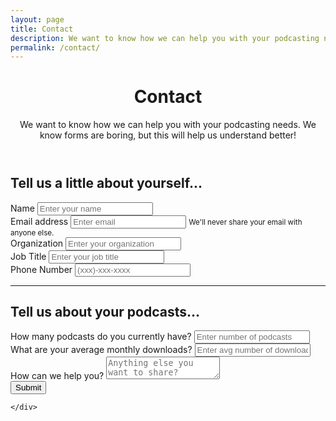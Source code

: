 ```yaml
---
layout: page
title: Contact
description: We want to know how we can help you with your podcasting needs.
permalink: /contact/
---
```

<header class="post-header bg-black-diagonal text-white lede hero px-4 pb-4 m-0">
  <div class="hero-content container col-xxl-8">
    <div class="hero-content-inner">
      <h1 class="display-5 post-title p-name" itemprop="name headline">Contact</h1>
      <p class="lead fs-3">We want to know how we can help you with your podcasting needs. We know forms are boring, but this will help us understand better!</p>
    </div>
  </div>
</header>

<div class="bg-darkblue px-4 py-2 pb-4 text-white">
  <div class="container col-xxl-8">

  <div class="post-content">
    <h2 class="display-6">Tell us a little about yourself...</h2>
    <form>
      <div class="form-group">
        <label for="inputName">Name</label>
        <input type="text" class="form-control" id="inputName" aria-describedby="inputName" placeholder="Enter your name">
      </div>
      <div class="form-group">
        <label for="InputEmail1">Email address</label>
        <input type="email" class="form-control" id="InputEmail1" aria-describedby="emailHelp" placeholder="Enter email">
        <small class="form-text text-white">We'll never share your email with anyone else.</small>
      </div>
      <div class="form-group">
        <label for="textOrganization">Organization</label>
        <input type="text" class="form-control" id="inputOrganization" aria-describedby="textOrganization" placeholder="Enter your organization">
      </div>
      <div class="form-group">
        <label for="textJobTitle">Job Title</label>
        <input type="text" class="form-control" id="textJobTitle" aria-describedby="textJobTitle" placeholder="Enter your job title">
      </div>
      <div class="form-group">
        <label for="textPhone">Phone Number</label>
        <input type="text" class="form-control" id="textPhone" aria-describedby="textPhone" placeholder="(xxx)-xxx-xxxx">
      </div>
      <hr />
      <h2 class="display-6">Tell us about your podcasts...</h2>
      <div class="form-group">
        <label for="NumberPodcasts">How many podcasts do you currently have?</label>
        <input type="text" class="form-control" id="NumberPodcasts" aria-describedby="NumberPodcasts" placeholder="Enter number of podcasts">
      </div>
      <div class="form-group">
        <label for="AvgDownloads">What are your average monthly downloads?</label>
        <input type="text" class="form-control" id="AvgDownloads" aria-describedby="AvgDownloads" placeholder="Enter avg number of downloads">
      </div>
      <div class="form-group">
        <label for="howHelp">How can we help you?</label>
        <textarea class="form-control" id="howHelp" aria-describedby="howHelp" placeholder="Anything else you want to share?"></textarea>
      </div>
      <button type="submit" class="btn btn-primary">Submit</button>
    </form>

    </div>
  </div>
</div>
